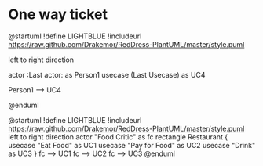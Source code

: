 # One way ticket

@startuml
!define LIGHTBLUE
!includeurl https://raw.github.com/Drakemor/RedDress-PlantUML/master/style.puml

left to right direction

actor :Last actor: as Person1
usecase (Last Usecase) as UC4

Person1 --> UC4

@enduml

@startuml
!define LIGHTBLUE
!includeurl https://raw.github.com/Drakemor/RedDress-PlantUML/master/style.puml
left to right direction
actor "Food Critic" as fc
rectangle Restaurant {
usecase "Eat Food" as UC1
usecase "Pay for Food" as UC2
usecase "Drink" as UC3
}
fc --> UC1
fc --> UC2
fc --> UC3
@enduml
